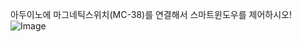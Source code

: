 아두이노에 마그네틱스위치(MC-38)를 연결해서 스마트윈도우를 제어하시오!
![Image](https://github.com/user-attachments/assets/76a9526c-e6e3-455f-99b9-6358c46e6753)
